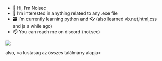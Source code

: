 - 👋 Hi, I’m Noisec
- 👀 I’m interested in anything related to any .exe file 
- 🗃️ I’m currently learning python and 👓 (also learned vb.net,html,css and js a while ago)
- 📫 You can reach me on discord (noi.sec)

![](https://komarev.com/ghpvc/?username=Noisec&color=grey)


also, <a lustaság az összes találmány alapja>































































